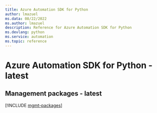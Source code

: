 ```yaml
---
title: Azure Automation SDK for Python
author: lmazuel
ms.data: 08/22/2022
ms.author: lmazuel
description: Reference for Azure Automation SDK for Python
ms.devlang: python
ms.service: automation
ms.topic: reference
---
```

# Azure Automation SDK for Python - latest

## Management packages - latest
[!INCLUDE [mgmt-packages](automation-mgmt-index.md)]